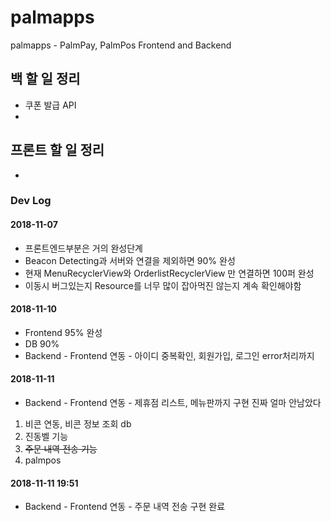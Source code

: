 # palmapps
palmapps - PalmPay, PalmPos Frontend and Backend

## 백 할 일 정리
* 쿠폰 발급 API
* 

## 프론트 할 일 정리
* 

### Dev Log
#### 2018-11-07
* 프론트엔드부분은 거의 완성단계
* Beacon Detecting과 서버와 연결을 제외하면 90% 완성
* 현재 MenuRecyclerView와 OrderlistRecyclerView 만 연결하면 100퍼 완성
* 이동시 버그있는지 Resource를 너무 많이 잡아먹진 않는지 계속 확인해야함

#### 2018-11-10
* Frontend 95% 완성
* DB 90%
* Backend - Frontend 연동 - 아이디 중복확인, 회원가입, 로그인 error처리까지 

#### 2018-11-11
* Backend - Frontend 연동 - 제휴점 리스트, 메뉴판까지 구현
진짜 얼마 안남았다<br>
1. 비콘 연동, 비콘 정보 조회 db<br>
2. 진동벨 기능<br>
3. ~~주문 내역 전송 기능~~<br>
4. palmpos<br>

#### 2018-11-11 19:51
* Backend - Frontend 연동 - 주문 내역 전송 구현 완료

